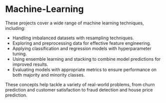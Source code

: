 # Machine-Learning

These projects cover a wide range of machine learning techniques, including:

- Handling imbalanced datasets with resampling techniques.
- Exploring and preprocessing data for effective feature engineering.
- Applying classification and regression models with hyperparameter tuning.
- Using ensemble learning and stacking to combine model predictions for improved results.
- Evaluating models with appropriate metrics to ensure performance on both majority and minority classes.

These concepts help tackle a variety of real-world problems, from churn prediction and customer satisfaction to fraud detection and house price prediction.
